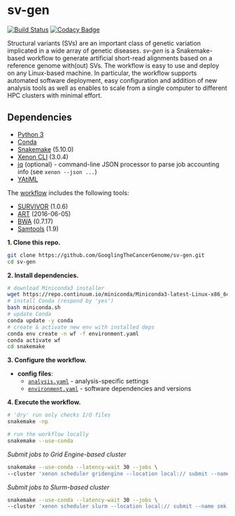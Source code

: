 # sv-gen

[![Build Status](https://travis-ci.org/GooglingTheCancerGenome/sv-gen.svg?branch=dev)](https://travis-ci.org/GooglingTheCancerGenome/sv-gen)
[![Codacy Badge](https://api.codacy.com/project/badge/Grade/7d9a698a93fa44ec8ad79b96842d48ee)](https://www.codacy.com/gh/GooglingTheCancerGenome/sv-gen?utm_source=github.com&amp;utm_medium=referral&amp;utm_content=GooglingTheCancerGenome/sv-gen&amp;utm_campaign=Badge_Grade)

Structural variants (SVs) are an important class of genetic variation implicated in a wide array of genetic diseases. _sv-gen_ is a Snakemake-based workflow to generate artificial short-read alignments based on a reference genome with(out) SVs. The workflow is easy to use and deploy on any Linux-based machine. In particular, the workflow supports automated software deployment, easy configuration and addition of new analysis tools as well as enables to scale from a single computer to different HPC clusters with minimal effort.

## Dependencies

-   [Python 3](https://www.python.org/)
-   [Conda](https://conda.io/)
-   [Snakemake](https://snakemake.readthedocs.io/) (5.10.0)
-   [Xenon CLI](https://github.com/NLeSC/xenon-cli) (3.0.4)
-   [jq](https://stedolan.github.io/jq/) (optional) - command-line JSON processor to parse job accounting info (see `xenon --json ...`)
-   [YAtiML](https://github.com/yatiml/yatiml)

The [workflow](/doc/sv-gen.svg) includes the following tools:

-   [SURVIVOR](https://github.com/fritzsedlazeck/SURVIVOR) (1.0.6)
-   [ART](https://www.niehs.nih.gov/research/resources/software/biostatistics/art/) (2016-06-05)
-   [BWA](https://github.com/lh3/bwa) (0.7.17)
-   [Samtools](https://github.com/samtools/samtools) (1.9)

**1. Clone this repo.**

```bash
git clone https://github.com/GooglingTheCancerGenome/sv-gen.git
cd sv-gen
```

**2. Install dependencies.**

```bash
# download Miniconda3 installer
wget https://repo.continuum.io/miniconda/Miniconda3-latest-Linux-x86_64.sh -O miniconda.sh
# install Conda (respond by 'yes')
bash miniconda.sh
# update Conda
conda update -y conda
# create & activate new env with installed deps
conda env create -n wf -f environment.yaml
conda activate wf
cd snakemake
```

**3. Configure the workflow.**

-   **config files**:
    -   [`analysis.yaml`](/snakemake/analysis.yaml) - analysis-specific settings
    -   [`environment.yaml`](/snakemake/environment.yaml) - software dependencies and versions

**4. Execute the workflow.**

```bash
# 'dry' run only checks I/O files
snakemake -np

# run the workflow locally
snakemake --use-conda
```

_Submit jobs to Grid Engine-based cluster_

```bash
snakemake --use-conda --latency-wait 30 --jobs \
--cluster 'xenon scheduler gridengine --location local:// submit --name smk.{rule} --inherit-env --max-run-time 5 --working-directory . --stderr stderr-%j.log --stdout stdout-%j.log' &>smk.log&
```

_Submit jobs to Slurm-based cluster_

```bash
snakemake --use-conda --latency-wait 30 --jobs \
--cluster 'xenon scheduler slurm --location local:// submit --name smk.{rule} --inherit-env --max-run-time 5 --working-directory . --stderr stderr-%j.log --stdout stdout-%j.log' &>smk.log&
```
